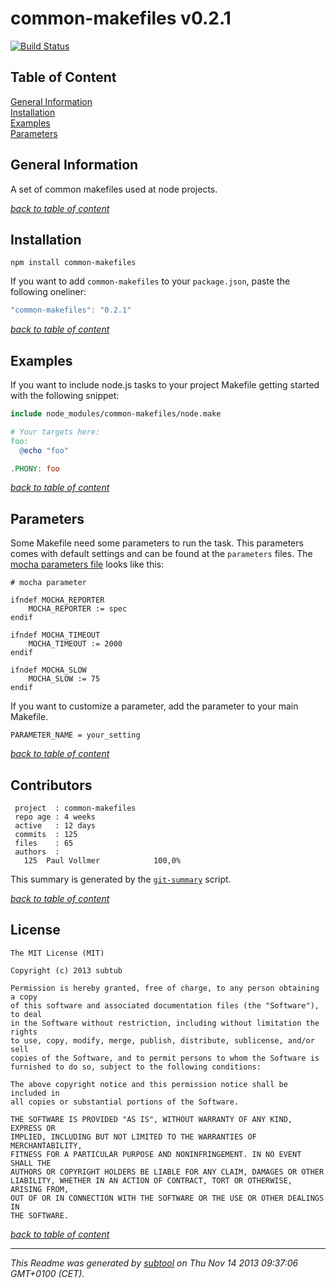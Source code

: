 # common-makefiles v0.2.1  

[![Build Status](https://travis-ci.org/subtub/common-makefiles.png?branch=master)](https://travis-ci.org/subtub/common-makefiles)

## Table of Content

[General Information](#general-information)  
[Installation](#installation)  
[Examples](#examples)  
[Parameters](#parameters)  

## General Information

A set of common makefiles used at node projects.

_[back to table of content](#table-of-content)_

## Installation

```
npm install common-makefiles
```

If you want to add `common-makefiles` to your `package.json`, paste the following oneliner:

```js
"common-makefiles": "0.2.1"
```

_[back to table of content](#table-of-content)_

## Examples

If you want to include node.js tasks to your project Makefile getting started with the following snippet:

```Makefile
include node_modules/common-makefiles/node.make

# Your targets here:
foo:
  @echo "foo"

.PHONY: foo
```

_[back to table of content](#table-of-content)_

## Parameters

Some Makefile need some parameters to run the task. This parameters comes with default settings and can be found at the `parameters` files. The [mocha parameters file](https://github.com/subtub/common-makefiles/blob/master/src/node/mocha/parameters) looks like this:

```
# mocha parameter

ifndef MOCHA_REPORTER
	MOCHA_REPORTER := spec
endif

ifndef MOCHA_TIMEOUT
	MOCHA_TIMEOUT := 2000
endif

ifndef MOCHA_SLOW
	MOCHA_SLOW := 75
endif

```

If you want to customize a parameter, add the parameter to your main Makefile.

```
PARAMETER_NAME = your_setting
```

_[back to table of content](#table-of-content)_

## Contributors

```
 project  : common-makefiles
 repo age : 4 weeks
 active   : 12 days
 commits  : 125
 files    : 65
 authors  : 
   125	Paul Vollmer            100,0%

```

This summary is generated by the [`git-summary`](https://github.com/visionmedia/git-extras/blob/master/bin/git-summary) script.

_[back to table of content](#table-of-content)_

## License

```
The MIT License (MIT)  
  
Copyright (c) 2013 subtub  
  
Permission is hereby granted, free of charge, to any person obtaining a copy  
of this software and associated documentation files (the "Software"), to deal  
in the Software without restriction, including without limitation the rights  
to use, copy, modify, merge, publish, distribute, sublicense, and/or sell  
copies of the Software, and to permit persons to whom the Software is  
furnished to do so, subject to the following conditions:  
  
The above copyright notice and this permission notice shall be included in  
all copies or substantial portions of the Software.  
  
THE SOFTWARE IS PROVIDED "AS IS", WITHOUT WARRANTY OF ANY KIND, EXPRESS OR  
IMPLIED, INCLUDING BUT NOT LIMITED TO THE WARRANTIES OF MERCHANTABILITY,  
FITNESS FOR A PARTICULAR PURPOSE AND NONINFRINGEMENT. IN NO EVENT SHALL THE  
AUTHORS OR COPYRIGHT HOLDERS BE LIABLE FOR ANY CLAIM, DAMAGES OR OTHER  
LIABILITY, WHETHER IN AN ACTION OF CONTRACT, TORT OR OTHERWISE, ARISING FROM,  
OUT OF OR IN CONNECTION WITH THE SOFTWARE OR THE USE OR OTHER DEALINGS IN  
THE SOFTWARE.  
  ```

_[back to table of content](#table-of-content)_

---

*This Readme was generated by [subtool](https://www.github.com/subtub/subtool/releases/tag/v0.2.1) on Thu Nov 14 2013 09:37:06 GMT+0100 (CET).*  
